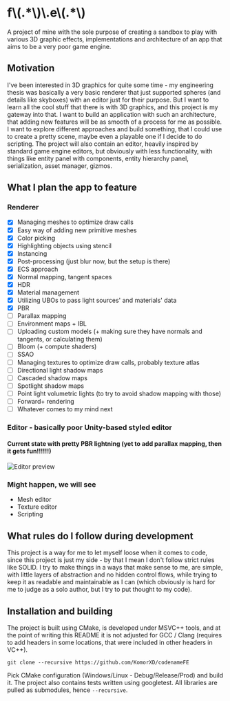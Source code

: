 # f\\(.\*\\)\\.e\\(.\*\\)
A project of mine with the sole purpose of creating a sandbox to play with various 3D graphic effects, implementations and architecture of an app that aims to be a very poor game engine.

## Motivation
I've been interested in 3D graphics for quite some time - my engineering thesis was basically a very basic renderer that just supported spheres (and details like skyboxes) with an editor just for their purpose. But I want to learn all the cool stuff that there is with 3D graphics, and this project is my gateway into that. I want to build an application with such an architecture, that adding new features will be as smooth of a process for me as possible. I want to explore different approaches and build something, that I could use to create a pretty scene, maybe even a playable one if I decide to do scripting. The project will also contain an editor, heavily inspired by standard game engine editors, but obviously with less functionality, with things like entity panel with components, entity hierarchy panel, serialization, asset manager, gizmos.

## What I plan the app to feature
### Renderer
 - [x] Managing meshes to optimize draw calls
 - [x] Easy way of adding new primitive meshes
 - [x] Color picking
 - [x] Highlighting objects using stencil
 - [x] Instancing
 - [x] Post-processing (just blur now, but the setup is there)
 - [x] ECS approach
 - [x] Normal mapping, tangent spaces
 - [x] HDR
 - [x] Material management
 - [x] Utilizing UBOs to pass light sources' and materials' data
 - [x] PBR
 - [ ] Parallax mapping
 - [ ] Environment maps + IBL
 - [ ] Uploading custom models (+ making sure they have normals and tangents, or calculating them)
 - [ ] Bloom (+ compute shaders)
 - [ ] SSAO
 - [ ] Managing textures to optimize draw calls, probably texture atlas
 - [ ] Directional light shadow maps
 - [ ] Cascaded shadow maps
 - [ ] Spotlight shadow maps
 - [ ] Point light volumetric lights (to try to avoid shadow mapping with those)
 - [ ] Forward+ rendering
 - [ ] Whatever comes to my mind next

### Editor - basically poor Unity-based styled editor
#### Current state with pretty PBR lightning (yet to add parallax mapping, then it gets fun!!!!!!)
![Editor preview](https://github.com/KomorXD/codenameFE/assets/51238441/e3424585-96a6-412f-86bd-e1133190fedb)

### Might happen, we will see
 - Mesh editor
 - Texture editor
 - Scripting

## What rules do I follow during development
This project is a way for me to let myself loose when it comes to code, since this project is just my side - by that I mean I don't follow strict rules like SOLID. I try to make things in a ways that make sense to me, are simple, with little layers of abstraction and no hidden control flows, while trying to keep it as readable and maintainable as I can (which obviously is hard for me to judge as a solo author, but I try to put thought to my code).

## Installation and building
The project is built using CMake, is developed under MSVC++ tools, and at the point of writing this README it is not adjusted for GCC / Clang (requires to add headers in some locations, that were included in other headers in VC++).

    git clone --recursive https://github.com/KomorXD/codenameFE
Pick CMake configuration (Windows/Linux - Debug/Release/Prod) and build it. The project also contains tests written using googletest. All libraries are pulled as submodules, hence `--recursive`.

